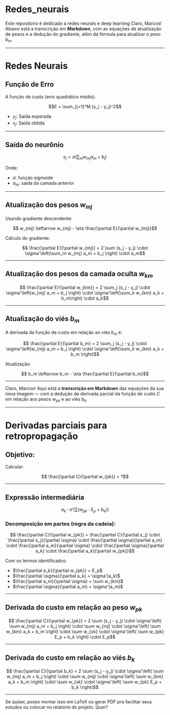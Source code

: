 # Redes_neurais
Este repositorio é dedicado a redes neurais e deep learning
Claro, Marcos! Abaixo está a transcrição em **Markdown**, com as equações de atualização de pesos e a dedução do gradiente, além da fórmula para atualizar o peso  $b_m$.

---

# Redes Neurais

## Função de Erro

A função de custo (erro quadrático médio):

$$E = \sum_{j=1}^M (s_j - y_j)^2$$

-  $y_j$: Saída esperada  
-  $s_j$: Saída obtida

---

## Saída do neurônio

$$s_j = \sigma\left( \sum_m w_{mj} a_m + b_j \right)$$

Onde:

-  $\sigma$: função sigmoide  
-  $a_m$: saída da camada anterior

---

## Atualização dos pesos  $w_{mj}$

Usando gradiente descendente:

$$
w_{mj} \leftarrow w_{mj} - \eta \frac{\partial E}{\partial w_{mj}}$$

Cálculo do gradiente:

$$
\frac{\partial E}{\partial w_{mj}} = 2 \sum (s_j - y_j) \cdot \sigma'\left(\sum_m w_{mj} a_m + b_j \right) \cdot a_m$$

---

## Atualização dos pesos da camada oculta  $w_{km}$

$$
\frac{\partial E}{\partial w_{km}} = 2 \sum_j (s_j - y_j) \cdot \sigma'\left(w_{mj} a_m + b_j \right) \cdot \sigma'\left(\sum_k w_{km} a_k + b_m\right) \cdot a_k$$

---

## Atualização do viés  $b_m$

A derivada da função de custo em relação ao viés  $b_m$ é:

$$
\frac{\partial E}{\partial b_m} = 2 \sum_j (s_j - y_j) \cdot \sigma'\left(w_{mj} a_m + b_j \right) \cdot \sigma'\left(\sum_k w_{km} a_k + b_m \right)$$

Atualização:

$$
b_m \leftarrow b_m - \eta \frac{\partial E}{\partial b_m}$$

---

Claro, Marcos! Aqui está a **transcrição em Markdown** das equações da sua nova imagem — com a dedução da derivada parcial da função de custo  $C$ em relação aos pesos  $w_{pk}$ e ao viés  $b_k$.

---

# Derivadas parciais para retropropagação

## Objetivo:  
Calcular:

$$
\frac{\partial C}{\partial w_{pk}} = ?$$

---

## Expressão intermediária

$$
a_k \cdot \sigma'\left( \sum (w_{pk} \cdot E_p + b_k) \right)$$

### Decomposição em partes (regra da cadeia):

$$
\frac{\partial C}{\partial w_{pk}} = 
\frac{\partial C}{\partial s_j} \cdot 
\frac{\partial s_j}{\partial \sigma} \cdot 
\frac{\partial \sigma}{\partial a_m} \cdot 
\frac{\partial a_m}{\partial \sigma} \cdot 
\frac{\partial \sigma}{\partial a_k} \cdot 
\frac{\partial a_k}{\partial w_{pk}}$$

Com os termos identificados:

-  $\frac{\partial a_k}{\partial w_{pk}} = E_p$
-  $\frac{\partial \sigma}{\partial a_k} = \sigma'(a_k)$
-  $\frac{\partial a_m}{\partial \sigma} = \sum w_{km}$
-  $\frac{\partial \sigma}{\partial a_m} = \sigma'(a_m)$

---

## Derivada do custo em relação ao peso  $w_{pk}$

$$
\frac{\partial C}{\partial w_{pk}} = 
2 \sum (s_j - y_j) \cdot \sigma'\left( \sum w_{mj} a_m + b_j \right) \cdot 
\sum w_{mj} \cdot \sigma'\left( \sum w_{km} a_k + b_m \right) \cdot 
\sum w_{xk} \cdot \sigma'\left( \sum w_{pk} E_p + b_k \right) \cdot E_p$$

---

## Derivada do custo em relação ao viés  $b_k$

$$
\frac{\partial C}{\partial b_k} = 
2 \sum (s_j - y_j) \cdot \sigma'\left( \sum w_{mj} a_m + b_j \right) \cdot 
\sum w_{mj} \cdot \sigma'\left( \sum w_{km} a_k + b_m \right) \cdot 
\sum w_{xk} \cdot \sigma'\left( \sum w_{pk} E_p + b_k \right)$$

---

Se quiser, posso montar isso em LaTeX ou gerar PDF pra facilitar seus estudos ou colocar no relatório do projeto. Quer?
